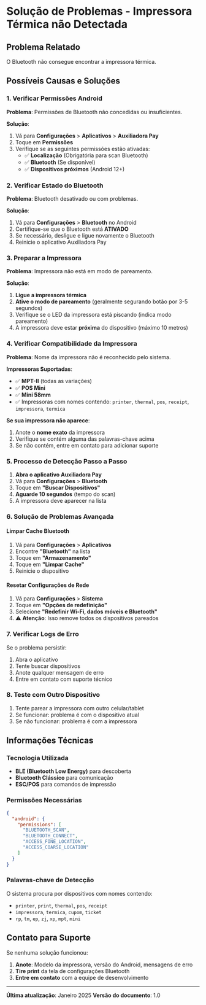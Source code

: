 # Solução de Problemas - Impressora Térmica não Detectada

## Problema Relatado
O Bluetooth não consegue encontrar a impressora térmica.

## Possíveis Causas e Soluções

### 1. Verificar Permissões Android

**Problema**: Permissões de Bluetooth não concedidas ou insuficientes.

**Solução**:
1. Vá para **Configurações** > **Aplicativos** > **Auxiliadora Pay**
2. Toque em **Permissões**
3. Verifique se as seguintes permissões estão ativadas:
   - ✅ **Localização** (Obrigatória para scan Bluetooth)
   - ✅ **Bluetooth** (Se disponível)
   - ✅ **Dispositivos próximos** (Android 12+)

### 2. Verificar Estado do Bluetooth

**Problema**: Bluetooth desativado ou com problemas.

**Solução**:
1. Vá para **Configurações** > **Bluetooth** no Android
2. Certifique-se que o Bluetooth está **ATIVADO**
3. Se necessário, desligue e ligue novamente o Bluetooth
4. Reinicie o aplicativo Auxiliadora Pay

### 3. Preparar a Impressora

**Problema**: Impressora não está em modo de pareamento.

**Solução**:
1. **Ligue a impressora térmica**
2. **Ative o modo de pareamento** (geralmente segurando botão por 3-5 segundos)
3. Verifique se o LED da impressora está piscando (indica modo pareamento)
4. A impressora deve estar **próxima** do dispositivo (máximo 10 metros)

### 4. Verificar Compatibilidade da Impressora

**Problema**: Nome da impressora não é reconhecido pelo sistema.

**Impressoras Suportadas**:
- ✅ **MPT-II** (todas as variações)
- ✅ **POS Mini** 
- ✅ **Mini 58mm**
- ✅ Impressoras com nomes contendo: `printer`, `thermal`, `pos`, `receipt`, `impressora`, `termica`

**Se sua impressora não aparece**:
1. Anote o **nome exato** da impressora
2. Verifique se contém alguma das palavras-chave acima
3. Se não contém, entre em contato para adicionar suporte

### 5. Processo de Detecção Passo a Passo

1. **Abra o aplicativo Auxiliadora Pay**
2. Vá para **Configurações** > **Bluetooth**
3. Toque em **"Buscar Dispositivos"**
4. **Aguarde 10 segundos** (tempo do scan)
5. A impressora deve aparecer na lista

### 6. Solução de Problemas Avançada

#### Limpar Cache Bluetooth
1. Vá para **Configurações** > **Aplicativos**
2. Encontre **"Bluetooth"** na lista
3. Toque em **"Armazenamento"**
4. Toque em **"Limpar Cache"**
5. Reinicie o dispositivo

#### Resetar Configurações de Rede
1. Vá para **Configurações** > **Sistema**
2. Toque em **"Opções de redefinição"**
3. Selecione **"Redefinir Wi-Fi, dados móveis e Bluetooth"**
4. ⚠️ **Atenção**: Isso remove todos os dispositivos pareados

### 7. Verificar Logs de Erro

Se o problema persistir:
1. Abra o aplicativo
2. Tente buscar dispositivos
3. Anote qualquer mensagem de erro
4. Entre em contato com suporte técnico

### 8. Teste com Outro Dispositivo

1. Tente parear a impressora com outro celular/tablet
2. Se funcionar: problema é com o dispositivo atual
3. Se não funcionar: problema é com a impressora

## Informações Técnicas

### Tecnologia Utilizada
- **BLE (Bluetooth Low Energy)** para descoberta
- **Bluetooth Clássico** para comunicação
- **ESC/POS** para comandos de impressão

### Permissões Necessárias
```json
{
  "android": {
    "permissions": [
      "BLUETOOTH_SCAN",
      "BLUETOOTH_CONNECT", 
      "ACCESS_FINE_LOCATION",
      "ACCESS_COARSE_LOCATION"
    ]
  }
}
```

### Palavras-chave de Detecção
O sistema procura por dispositivos com nomes contendo:
- `printer`, `print`, `thermal`, `pos`, `receipt`
- `impressora`, `termica`, `cupom`, `ticket`
- `rp`, `tm`, `ep`, `zj`, `xp`, `mpt`, `mini`

## Contato para Suporte

Se nenhuma solução funcionou:
1. **Anote**: Modelo da impressora, versão do Android, mensagens de erro
2. **Tire print** da tela de configurações Bluetooth
3. **Entre em contato** com a equipe de desenvolvimento

---

**Última atualização**: Janeiro 2025
**Versão do documento**: 1.0